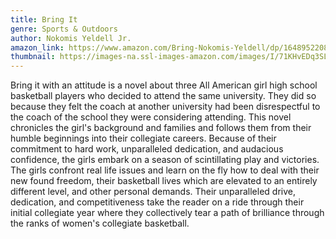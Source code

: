 ```yaml
---
title: Bring It
genre: Sports & Outdoors
author: Nokomis Yeldell Jr.
amazon_link: https://www.amazon.com/Bring-Nokomis-Yeldell/dp/1648952208/ref=sr_1_1?crid=1XUUB9WNPZ3Z0&keywords=9781648952203&qid=1643613462&sprefix=9781648952203%2Caps%2C593&sr=8-1
thumbnail: https://images-na.ssl-images-amazon.com/images/I/71KHvEDq3SL.jpg
---
```

Bring it with an attitude is a novel about three All American girl high school basketball players who decided to attend the same university. They did so because they felt the coach at another university had been disrespectful to the coach of the school they were considering attending. This novel chronicles the girl's background and families and follows them from their humble beginnings into their collegiate careers. Because of their commitment to hard work, unparalleled dedication, and audacious confidence, the girls embark on a season of scintillating play and victories. The girls confront real life issues and learn on the fly how to deal with their new found freedom, their basketball lives which are elevated to an entirely different level, and other personal demands. Their unparalleled drive, dedication, and competitiveness take the reader on a ride through their initial collegiate year where they collectively tear a path of brilliance through the ranks of women's collegiate basketball.